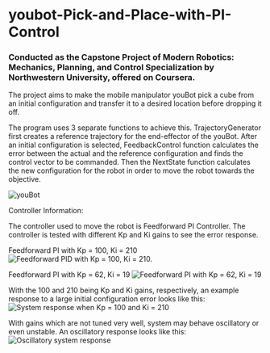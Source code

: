 # youbot-Pick-and-Place-with-PI-Control
### Conducted as the Capstone Project of Modern Robotics: Mechanics, Planning, and Control Specialization by Northwestern University, offered on Coursera.

The project aims to make the mobile manipulator youBot pick a cube from an initial configuration and transfer it to a desired location before dropping it off.

The program uses 3 separate functions to achieve this. TrajectoryGenerator first creates a reference trajectory for the end-effector of the youBot. After an initial configuration
is selected, FeedbackControl function calculates the error between the actual and the reference configuration and finds the control vector to be commanded. Then the NextState
function calculates the new configuration for the robot in order to move the robot towards the objective.

![youBot](http://hades.mech.northwestern.edu/images/thumb/5/57/Youbot-capstone.png/384px-Youbot-capstone.png)

Controller Information:

The controller used to move the robot is Feedforward PI Controller. The controller is tested with different Kp and Ki gains to see the error response.

Feedforward PI with Kp = 100, Ki = 210
![Feedforward PID with Kp = 100, Ki = 210.](https://github.com/kucar17/youbot-Pick-and-Place-with-PI-Control/blob/master/Results/newTask/Error%20Plot.png)

Feedforward PI with Kp = 62, Ki = 19
![Feedforward PI with Kp = 62, Ki = 19](https://github.com/kucar17/youbot-Pick-and-Place-with-PI-Control/blob/master/Results/best/Error%20Plot.png)

With the 100 and 210 being Kp and Ki gains, respectively, an example response to a large initial configuration error looks like this:
![System response when Kp = 100 and Ki = 210](https://github.com/kucar17/youbot-Pick-and-Place-with-PI-Control/blob/master/Results/ehee.gif?raw=true)

With gains which are not tuned very well, system may behave oscillatory or even unstable. An oscillatory response looks like this:
![Oscillatory system response](https://github.com/kucar17/youbot-Pick-and-Place-with-PI-Control/blob/master/Results/eheee.gif?raw=true)
